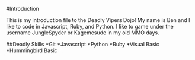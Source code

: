 #Introduction

This is my introduction file to the Deadly Vipers Dojo! My name is Ben and I like to code in Javascript, Ruby, and Python. I like to game under the username JungleSpyder or Kagemesude in my old MMO days.

##Deadly Skills
*Git
*Javascript
*Python
*Ruby
*Visual Basic
*Hummingbird Basic